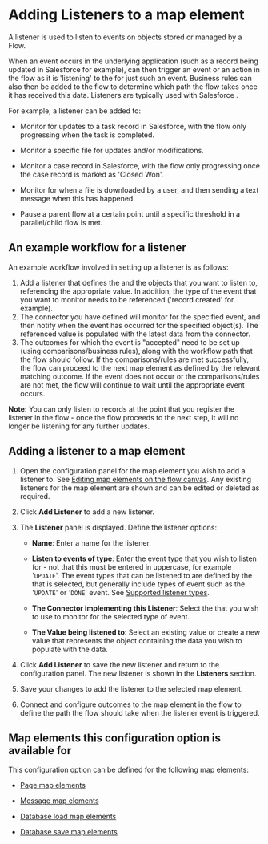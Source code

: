 # Adding Listeners to a map element 

<head>
  <meta name="guidename" content="Flow"/>
  <meta name="context" content="GUID-0ce8b82b-2175-4fb6-a047-427ac65d482b"/>
</head>


A listener is used to listen to events on objects stored or managed by a Flow.

When an event occurs in the underlying application \(such as a record being updated in Salesforce for example\), can then trigger an event or an action in the flow as it is 'listening' to the for just such an event. Business rules can also then be added to the flow to determine which path the flow takes once it has received this data. Listeners are typically used with Salesforce .

For example, a listener can be added to:

-   Monitor for updates to a task record in Salesforce, with the flow only progressing when the task is completed.

-   Monitor a specific file for updates and/or modifications.

-   Monitor a case record in Salesforce, with the flow only progressing once the case record is marked as 'Closed Won'.

-   Monitor for when a file is downloaded by a user, and then sending a text message when this has happened.

-   Pause a parent flow at a certain point until a specific threshold in a parallel/child flow is met.


## An example workflow for a listener 

An example workflow involved in setting up a listener is as follows:

1.  Add a listener that defines the and the objects that you want to listen to, referencing the appropriate value. In addition, the type of the event that you want to monitor needs to be referenced \('record created' for example\).
2.  The connector you have defined will monitor for the specified event, and then notify when the event has occurred for the specified object\(s\). The referenced value is populated with the latest data from the connector.
3.  The outcomes for which the event is "accepted" need to be set up \(using comparisons/business rules\), along with the workflow path that the flow should follow. If the comparisons/rules are met successfully, the flow can proceed to the next map element as defined by the relevant matching outcome. If the event does not occur or the comparisons/rules are not met, the flow will continue to wait until the appropriate event occurs.

**Note:** You can only listen to records at the point that you register the listener in the flow - once the flow proceeds to the next step, it will no longer be listening for any further updates.

## Adding a listener to a map element 

1.  Open the configuration panel for the map element you wish to add a listener to. See [Editing map elements on the flow canvas](c-flo-Canvas_Editing_Elements_656a364c-879f-4153-8ee5-b19e47dca8f5.md). Any existing listeners for the map element are shown and can be edited or deleted as required.
2.  Click **Add Listener** to add a new listener.
3.  The **Listener** panel is displayed. Define the listener options:
    -   **Name**: Enter a name for the listener.

    -   **Listen to events of type**: Enter the event type that you wish to listen for - not that this must be entered in uppercase, for example '`UPDATE`'. The event types that can be listened to are defined by the that is selected, but generally include types of event such as the '`UPDATE`' or '`DONE`' event. See [Supported listener types](r-flo-Listeners_Types_40e958ef-0d6e-48a1-a82a-4e26478643eb.md).

    -   **The Connector implementing this Listener**: Select the that you wish to use to monitor for the selected type of event.

    -   **The Value being listened to**: Select an existing value or create a new value that represents the object containing the data you wish to populate with the data.

4.  Click **Add Listener** to save the new listener and return to the configuration panel. The new listener is shown in the **Listeners** section.
5.  Save your changes to add the listener to the selected map element.
6.  Connect and configure outcomes to the map element in the flow to define the path the flow should take when the listener event is triggered.

## Map elements this configuration option is available for 

This configuration option can be defined for the following map elements:

-   [Page map elements](c-flo-ME_Page_539c415f-59d7-47d5-90ef-cb3a108b3010.md)

-   [Message map elements](c-flo-ME_Message_342e9efb-0f11-4083-a2dc-195d52d1f939.md)

-   [Database load map elements](c-flo-ME_Load_d47f5e01-a760-4aa2-8342-e843dd3abc48.md)

-   [Database save map elements](c-flo-ME_Save_bffa5a42-8d81-4dd9-9528-1eb26ae04d4c.md)